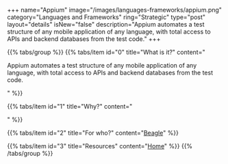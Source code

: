 +++
name="Appium"
image="/images/languages-frameworks/appium.png"
category="Languages and Frameworks"
ring="Strategic"
type="post"
layout="details"
isNew="false"
description="Appium automates a test structure of any mobile application of any language, with total access to APIs and backend databases from the test code."
+++

{{% tabs/group %}}
  {{% tabs/item id="0" title="What is it?" content="<p>Appium automates a test structure of any mobile application of any language, with total access to APIs and backend databases from the test code.</p>" %}}

  {{% tabs/item id="1" title="Why?" content="<p></p>" %}}

  {{% tabs/item id="2" title="For who?" content="<a href='https://usebeagle.io/' target='_blank'>Beagle</a>" %}}

  {{% tabs/item id="3" title="Resources" content="<a href='https://appium.io/' target='_blank'>Home</a>" %}}
{{% /tabs/group %}}
